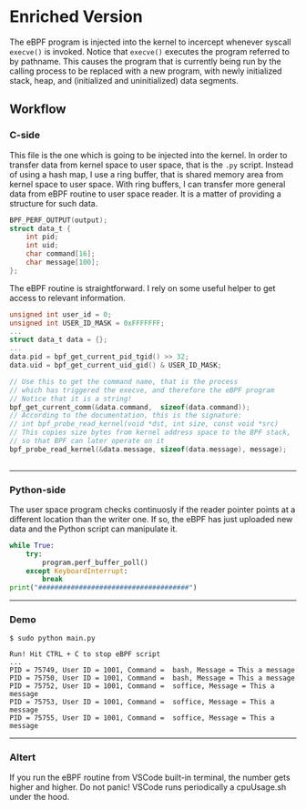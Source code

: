 # Enriched Version

The eBPF program is injected into the kernel to incercept whenever syscall ```execve()``` is invoked. Notice that ```execve()``` executes the program referred to by pathname. This causes the program that is currently being run by the calling process to be replaced with a new program, with newly initialized stack, heap, and (initialized and uninitialized) data segments.

## Workflow

### C-side

This file is the one which is going to be injected into the kernel. In order to transfer data from kernel space to user space, that is the ```.py``` script. Instead of using a hash map, I use a ring buffer, that is shared memory area from kernel space to user space. With ring buffers, I can transfer more general data from eBPF routine to user space reader. It is a matter of providing a structure for such data.

```c
BPF_PERF_OUTPUT(output);
struct data_t {
    int pid;
    int uid;
    char command[16];
    char message[100];
};
```

The eBPF routine is straightforward. I rely on some useful helper to get access to relevant information.

```c
unsigned int user_id = 0;
unsigned int USER_ID_MASK = 0xFFFFFFF;
...
struct data_t data = {};
...
data.pid = bpf_get_current_pid_tgid() >> 32;
data.uid = bpf_get_current_uid_gid() & USER_ID_MASK;

// Use this to get the command name, that is the process
// which has triggered the execve, and therefore the eBPF program
// Notice that it is a string!
bpf_get_current_comm(&data.command,  sizeof(data.command));
// According to the documentation, this is the signature:
// int bpf_probe_read_kernel(void *dst, int size, const void *src)
// This copies size bytes from kernel address space to the BPF stack,
// so that BPF can later operate on it
bpf_probe_read_kernel(&data.message, sizeof(data.message), message);
    
```
-----
### Python-side

The user space program checks continuosly if the reader pointer points
at a different location than the writer one. If so, the eBPF has just
uploaded new data and the Python script can manipulate it.

```python
while True:
    try:
        program.perf_buffer_poll()
    except KeyboardInterrupt:
        break
print("#####################################")
```

-----
### Demo

```shell
$ sudo python main.py

Run! Hit CTRL + C to stop eBPF script
...
PID = 75749, User ID = 1001, Command =  bash, Message = This a message
PID = 75750, User ID = 1001, Command =  bash, Message = This a message
PID = 75752, User ID = 1001, Command =  soffice, Message = This a message
PID = 75753, User ID = 1001, Command =  soffice, Message = This a message
PID = 75755, User ID = 1001, Command =  soffice, Message = This a message
```
-----

### Altert
If you run the eBPF routine from VSCode built-in terminal, the number gets
higher and higher. Do not panic! VSCode runs periodically a cpuUsage.sh under the hood.